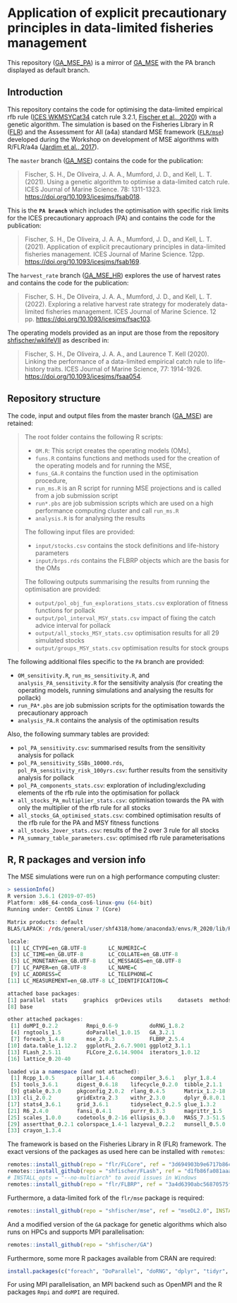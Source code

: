 Application of explicit precautionary principles in data-limited
fisheries management
================

This repository ([GA_MSE_PA](https://github.com/shfischer/GA_MSE_PA)) is
a mirror of [GA_MSE](https://github.com/shfischer/GA_MSE) with the PA
branch displayed as default branch.

## Introduction

This repository contains the code for optimising the data-limited
empirical rfb rule ([ICES
WKMSYCat34](http://www.ices.dk/sites/pub/Publication%20Reports/Expert%20Group%20Report/acom/2017/WKMSYCAT34/01.%20WKMSYCAT34%20REPORT%202017.pdf)
catch rule 3.2.1, [Fischer et al.,
2020](https://doi.org/10.1093/icesjms/fsaa054)) with a genetic
algorithm. The simulation is based on the Fisheries Library in R
([FLR](http://www.flr-project.org/)) and the Assessment for All (a4a)
standard MSE framework ([`FLR/mse`](github.com/FLR/mse)) developed
during the Workshop on development of MSE algorithms with R/FLR/a4a
([Jardim et al.,
2017](https://ec.europa.eu/jrc/en/publication/assessment-all-initiativea4a-workshop-development-mse-algorithms-rflra4a)).

The `master` branch ([GA_MSE](https://github.com/shfischer/GA_MSE))
contains the code for the publication:

> Fischer, S. H., De Oliveira, J. A. A., Mumford, J. D., and Kell, L. T.
> (2021). Using a genetic algorithm to optimise a data-limited catch
> rule. ICES Journal of Marine Science. 78: 1311-1323.
> <https://doi.org/10.1093/icesjms/fsab018>.

This is the **`PA branch`** which includes the optimisation with
specific risk limits for the ICES precautionary approach (PA) and
contains the code for the publication:

> Fischer, S. H., De Oliveira, J. A. A., Mumford, J. D., and Kell, L. T.
> (2021). Application of explicit precautionary principles in
> data-limited fisheries management. ICES Journal of Marine Science.
> 12pp. <https://doi.org/10.1093/icesjms/fsab169>.

The `harvest_rate` branch
([GA_MSE_HR](https://github.com/shfischer/GA_MSE_HR)) explores the use
of harvest rates and contains the code for the publication:

> Fischer, S. H., De Oliveira, J. A. A., Mumford, J. D., and Kell, L. T.
> (2022). Exploring a relative harvest rate strategy for moderately
> data-limited fisheries management. ICES Journal of Marine Science. 12
> pp. <https://doi.org/10.1093/icesjms/fsac103>.

The operating models provided as an input are those from the repository
[shfischer/wklifeVII](https://github.com/shfischer/wklifeVII) as
described in:

> Fischer, S. H., De Oliveira, J. A. A., and Laurence T. Kell (2020).
> Linking the performance of a data-limited empirical catch rule to
> life-history traits. ICES Journal of Marine Science, 77: 1914-1926.
> <https://doi.org/10.1093/icesjms/fsaa054>.

## Repository structure

The code, input and output files from the master branch
([GA_MSE](https://github.com/shfischer/GA_MSE)) are retained:

> The root folder contains the following R scripts:
>
> -   `OM.R`: This script creates the operating models (OMs),
> -   `funs.R` contains functions and methods used for the creation of
>     the operating models and for running the MSE,
> -   `funs_GA.R` contains the function used in the optimisation
>     procedure,
> -   `run_ms.R` is an R script for running MSE projections and is
>     called from a job submission script
> -   `run*.pbs` are job submission scripts which are used on a high
>     performance computing cluster and call `run_ms.R`
> -   `analysis.R` is for analysing the results
>
> The following input files are provided:
>
> -   `input/stocks.csv` contains the stock definitions and life-history
>     parameters
> -   `input/brps.rds` contains the FLBRP objects which are the basis
>     for the OMs
>
> The following outputs summarising the results from running the
> optimisation are provided:
>
> -   `output/pol_obj_fun_explorations_stats.csv` exploration of fitness
>     functions for pollack
> -   `output/pol_interval_MSY_stats.csv` impact of fixing the catch
>     advice interval for pollack
> -   `output/all_stocks_MSY_stats.csv` optimisation results for all 29
>     simulated stocks
> -   `output/groups_MSY_stats.csv` optimisation results for stock
>     groups

The following additional files specific to the `PA` branch are provided:

-   `OM_sensitivity.R`, `run_ms_sensitivity.R`, and
    `analysis_PA_sensitivity.R` for the sensitivity analysis (for
    creating the operating models, running simulations and analysing the
    results for pollack)
-   `run_PA*.pbs` are job submission scripts for the optimisation
    towards the precautionary approach
-   `analysis_PA.R` contains the analysis of the optimisation results

Also, the following summary tables are provided:

-   `pol_PA_sensitivity.csv`: summarised results from the sensitivity
    analysis for pollack
-   `pol_PA_sensitivity_SSBs_10000.rds`,
    `pol_PA_sensitivity_risk_100yrs.csv`: further results from the
    sensitivity analysis for pollack
-   `pol_PA_components_stats.csv`: exploration of including/excluding
    elements of the rfb rule into the optimisation for pollack
-   `all_stocks_PA_multiplier_stats.csv`: optimisation towards the PA
    with only the multiplier of the rfb rule for all stocks
-   `all_stocks_GA_optimised_stats.csv`: combined optimisation results
    of the rfb rule for the PA and MSY fitness functions
-   `all_stocks_2over_stats.csv`: results of the 2 over 3 rule for all
    stocks
-   `PA_summary_table_parameters.csv`: optimised rfb rule
    parameterisations

## R, R packages and version info

The MSE simulations were run on a high performance computing cluster:

``` r
> sessionInfo()
R version 3.6.1 (2019-07-05)
Platform: x86_64-conda_cos6-linux-gnu (64-bit)
Running under: CentOS Linux 7 (Core)

Matrix products: default
BLAS/LAPACK: /rds/general/user/shf4318/home/anaconda3/envs/R_2020/lib/R/lib/libRblas.so

locale:
 [1] LC_CTYPE=en_GB.UTF-8       LC_NUMERIC=C
 [3] LC_TIME=en_GB.UTF-8        LC_COLLATE=en_GB.UTF-8
 [5] LC_MONETARY=en_GB.UTF-8    LC_MESSAGES=en_GB.UTF-8
 [7] LC_PAPER=en_GB.UTF-8       LC_NAME=C
 [9] LC_ADDRESS=C               LC_TELEPHONE=C
[11] LC_MEASUREMENT=en_GB.UTF-8 LC_IDENTIFICATION=C

attached base packages:
[1] parallel  stats     graphics  grDevices utils     datasets  methods
[8] base

other attached packages:
 [1] doMPI_0.2.2         Rmpi_0.6-9          doRNG_1.8.2
 [4] rngtools_1.5        doParallel_1.0.15   GA_3.2.1
 [7] foreach_1.4.8       mse_2.0.3           FLBRP_2.5.4
[10] data.table_1.12.2   ggplotFL_2.6.7.9001 ggplot2_3.1.1
[13] FLash_2.5.11        FLCore_2.6.14.9004  iterators_1.0.12
[16] lattice_0.20-40

loaded via a namespace (and not attached):
 [1] Rcpp_1.0.5       pillar_1.4.6     compiler_3.6.1   plyr_1.8.4
 [5] tools_3.6.1      digest_0.6.18    lifecycle_0.2.0  tibble_2.1.1
 [9] gtable_0.3.0     pkgconfig_2.0.2  rlang_0.4.5      Matrix_1.2-18
[13] cli_2.0.2        gridExtra_2.3    withr_2.3.0      dplyr_0.8.0.1
[17] stats4_3.6.1     grid_3.6.1       tidyselect_0.2.5 glue_1.3.2
[21] R6_2.4.0         fansi_0.4.1      purrr_0.3.3      magrittr_1.5
[25] scales_1.0.0     codetools_0.2-16 ellipsis_0.3.0   MASS_7.3-51.5
[29] assertthat_0.2.1 colorspace_1.4-1 lazyeval_0.2.2   munsell_0.5.0
[33] crayon_1.3.4
```

The framework is based on the Fisheries Library in R (FLR) framework.
The exact versions of the packages as used here can be installed with
`remotes`:

``` r
remotes::install_github(repo = "flr/FLCore", ref = "3d694903b9e6717b86c3e8486fc14ebf92908786")
remotes::install_github(repo = "shfischer/FLash", ref = "d1fb86fa081aaa5b6980d74b07d9adb44ad19a7f", INSTALL_opts = "--no-multiarch") # silenced version of FLash
# INSTALL_opts = "--no-multiarch" to avoid issues in Windows
remotes::install_github(repo = "flr/FLBRP", ref = "3a4d6390abc56870575fbaba3637091036468217", INSTALL_opts = "--no-multiarch")
```

Furthermore, a data-limited fork of the `flr/mse` package is required:

``` r
remotes::install_github(repo = "shfischer/mse", ref = "mseDL2.0", INSTALL_opts = "--no-multiarch")
```

And a modified version of the `GA` package for genetic algorithms which
also runs on HPCs and supports MPI parallelisation:

``` r
remotes::install_github(repo = "shfischer/GA")
```

Furthermore, some more R packages available from CRAN are required:

``` r
install.packages(c("foreach", "DoParallel", "doRNG", "dplyr", "tidyr", "ggplot2", "scales", "cowplot", "Cairo", "scales")) 
```

For using MPI parallelisation, an MPI backend such as OpenMPI and the R
packages `Rmpi` and `doMPI` are required.
